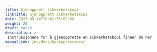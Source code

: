 ```yaml
---
title: Gjenopprett sikkerhetskopi
linkTitle: Gjenopprett sikkerhetskopi
date: 2023-09-14T10:01:35+02:00
weight: 20
draft: false
description: >
 Instruksjonene for å gjenopprette en sikkerhetskopi finner du her
manualLink: /no/docs/backup/restore/
---
```

<script>
  window.location.href = "/no/docs/backup/restore/";
</script>
